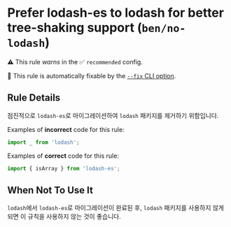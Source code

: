 # Prefer lodash-es to lodash for better tree-shaking support (`ben/no-lodash`)

⚠️ This rule _warns_ in the ✅ `recommended` config.

🔧 This rule is automatically fixable by the [`--fix` CLI option](https://eslint.org/docs/latest/user-guide/command-line-interface#--fix).

<!-- end auto-generated rule header -->

## Rule Details

점진적으로 `lodash-es`로 마이그레이션하여 `lodash` 패키지를 제거하기 위함입니다.

Examples of **incorrect** code for this rule:

```js
import _ from 'lodash';
```

Examples of **correct** code for this rule:

```js
import { isArray } from 'lodash-es';
```

## When Not To Use It

`lodash`에서 `lodash-es`로 마이그레이션이 완료된 후, `lodash` 패키지를 사용하지 않게 되면 이 규칙을 사용하지 않는 것이 좋습니다.

